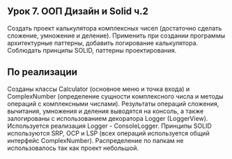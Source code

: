 ## Урок 7. ООП Дизайн и Solid ч.2
Создать проект калькулятора комплексных чисел (достаточно сделать сложение, умножение и деление).
Применить при создании программы архитектурные паттерны, добавить логирование калькулятора.
Соблюдать принципы SOLID, паттерны проектирования.

## По реализации
Созданы классы Calculator (основное меню и точка входа) и ComplexNumber (определение сущности комплексного числа и методы операций с комплексными числами). Результаты операций сложения, вычитания, умножения и деления выводятся на консоль, а также залогированы с использованием декоратора Logger (LoggerView). Используется реализация Logger - ConsoleLogger. Принципы SOLID используются SRP, OCP и LSP (всех операций используется общий интерфейс ComplexNumber). Распределение по папкам не использовалось так как проект небольшой.